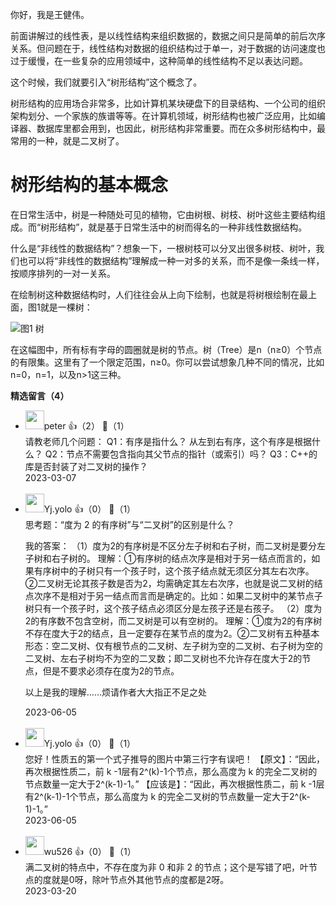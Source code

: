 你好，我是王健伟。

前面讲解过的线性表，是以线性结构来组织数据的，数据之间只是简单的前后次序关系。但问题在于，线性结构对数据的组织结构过于单一，对于数据的访问速度也过于缓慢，在一些复杂的应用领域中，这种简单的线性结构不足以表达问题。

这个时候，我们就要引入“树形结构”这个概念了。

树形结构的应用场合非常多，比如计算机某块硬盘下的目录结构、一个公司的组织架构划分、一个家族的族谱等等。在计算机领域，树形结构也被广泛应用，比如编译器、数据库里都会用到，也因此，树形结构非常重要。而在众多树形结构中，最常用的一种，就是二叉树了。

# 树形结构的基本概念

在日常生活中，树是一种随处可见的植物，它由树根、树枝、树叶这些主要结构组成。而“树形结构”，就是基于日常生活中的树而得名的一种非线性数据结构。

什么是“非线性的数据结构”？想象一下，一根树枝可以分叉出很多树枝、树叶，我们也可以将“非线性的数据结构”理解成一种一对多的关系，而不是像一条线一样，按顺序排列的一对一关系。

在绘制树这种数据结构时，人们往往会从上向下绘制，也就是将树根绘制在最上面，图1就是一棵树：

![](https://static001.geekbang.org/resource/image/85/ac/85062dbace1eb02d2b3de7b384047cac.jpg?wh=2284x674 "图1 树")

在这幅图中，所有标有字母的圆圈就是树的节点。树（Tree）是n（n≥0）个节点的有限集。这里有了一个限定范围，n≥0。你可以尝试想象几种不同的情况，比如n=0，n=1，以及n&gt;1这三种。
<div><strong>精选留言（4）</strong></div><ul>
<li><img src="https://static001.geekbang.org/account/avatar/00/10/25/87/f3a69d1b.jpg" width="30px"><span>peter</span> 👍（2） 💬（1）<div>请教老师几个问题：
Q1：有序是指什么？
从左到右有序，这个有序是根据什么？
Q2：节点不需要包含指向其父节点的指针（或索引）吗？
Q3：C++的库是否封装了对二叉树的操作？</div>2023-03-07</li><br/><li><img src="https://static001.geekbang.org/account/avatar/00/2a/f0/82/f235d91d.jpg" width="30px"><span>Yj.yolo</span> 👍（0） 💬（1）<div>思考题：“度为 2 的有序树”与“二叉树”的区别是什么？

我的答案：
（1）度为2的有序树是不区分左子树和右子树，而二叉树是要分左子树和右子树的。
  理解：①有序树的结点次序是相对于另一结点而言的，如果有序树中的子树只有一个孩子时，这个孩子结点就无须区分其左右次序。②二叉树无论其孩子数是否为2，均需确定其左右次序，也就是说二叉树的结点次序不是相对于另一结点而言而是确定的。比如：如果二叉树中的某节点子树只有一个孩子时，这个孩子结点必须区分是左孩子还是右孩子。
（2）度为2的有序数不包含空树，而二叉树是可以有空树的。
理解：①度为2的有序树不存在度大于2的结点，且一定要存在某节点的度为2。②二叉树有五种基本形态：空二叉树、仅有根节点的二叉树、左子树为空的二叉树、右子树为空的二叉树、左右子树均不为空的二叉数；即二叉树也不允许存在度大于2的节点，但是不要求必须存在度为2的节点。

以上是我的理解……烦请作者大大指正不足之处</div>2023-06-05</li><br/><li><img src="https://static001.geekbang.org/account/avatar/00/2a/f0/82/f235d91d.jpg" width="30px"><span>Yj.yolo</span> 👍（0） 💬（1）<div>您好！性质五的第一个式子推导的图片中第三行字有误吧！
【原文】：“因此，再次根据性质二，前 k -1层有2^(k)-1个节点，那么高度为 k 的完全二叉树的节点数量一定大于2^(k-1)-1。”
【应该是】：“因此，再次根据性质二，前 k -1层有2^(k-1)-1个节点，那么高度为 k 的完全二叉树的节点数量一定大于2^(k-1)-1。”</div>2023-06-05</li><br/><li><img src="https://static001.geekbang.org/account/avatar/00/0f/98/b1/f89a84d0.jpg" width="30px"><span>wu526</span> 👍（0） 💬（1）<div>满二叉树的特点中，不存在度为非 0 和非 2 的节点；这个是写错了吧，叶节点的度就是0呀，除叶节点外其他节点的度都是2呀。</div>2023-03-20</li><br/>
</ul>